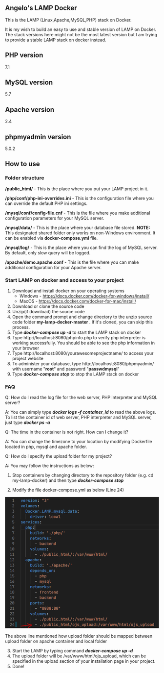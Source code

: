 ## Angelo's LAMP Docker

This is the LAMP (Linux,Apache,MySQL,PHP) stack on Docker. 

It is my wish to build an easy to use and stable version of LAMP on Docker. The stack versions here might not be the most latest version but I am trying to provide a stable LAMP stack on docker instead.

## PHP version

7.1 

## MySQL version

5.7

## Apache version

2.4

## phpmyadmin version
5.0.2

## How to use

### Folder structure

**/public_html/** - This is the place where you put your LAMP project in it.

**/php/conf/php-ini-overrides.ini** - This is the configuration file where you can override the default PHP ini settings.

**/mysql/conf/config-file.cnf** - This is the file where you make additional configuration parameters for your MySQL server.

**/mysql/data/** - This is the place where your database file stored. 
**NOTE:** This designated shared folder only works on non-Windows environment. It can be enabled via **docker-compose.yml** file.

**/mysql/log/** - This is the place where you can find the log of MySQL server. By default, only slow query will be logged.

**/apache/demo.apache.conf** - This is the file where you can make additional configuration for your Apache server.

### Start LAMP on docker and access to your project

1. Download and install docker on your operating systems
   - Windows - https://docs.docker.com/docker-for-windows/install/
   - MacOS - https://docs.docker.com/docker-for-mac/install/ 
2. Download or clone the source code
3. Unzip(if download) the source code
4. Open the command prompt and change directory to the unzip source code folder **my-lamp-docker-master** . If it's cloned, you can skip this process.
5. Type ***docker-compose up -d*** to start the LAMP stack on docker
6. Type http://localhost:8080/phpinfo.php to verify php interpreter is working successfully. You should be able to see the php information in your browser
7. Type http://localhost:8080/yourawesomeprojectname/ to access your project website
8. To administer your database, type http://localhost:8080/phpmyadmin/ with username "**root**" and password "**passwdmysql**"
9. Type ***docker-compose stop*** to stop the LAMP stack on docker

### FAQ
Q: How do I read the log file for the web server, PHP interpreter and MySQL server?

A: You can simply type ***docker logs -f container_id*** to read the above logs. To list the container id of web server, PHP interpreter and MySQL server, just type ***docker ps -a***

Q: The time in the container is not right. How can I change it?

A: You can change the timezone to your location by modifying Dockerfile located in php, mysql and apache folder.

Q: How do I specify the upload folder for my project?

A: You may follow the instructions as below:


1.	Stop containers by changing directory to the repository folder (e.g. cd my-lamp-docker) and then type ***docker-compose stop***

2.	Modify the file docker-compose.yml as below (Line 24)

![Specify upload folder](img/docker-compose-yml_upload.PNG)

The above line mentioned how upload folder should be mapped between upload folder on apache container and local folder

3.	Start the LAMP by typing command ***docker-compose up -d*** 
4.	The upload folder will be /var/www/html/ojs_upload, which can be specified in the upload section of your installation page in your project. 
5.	Done!
